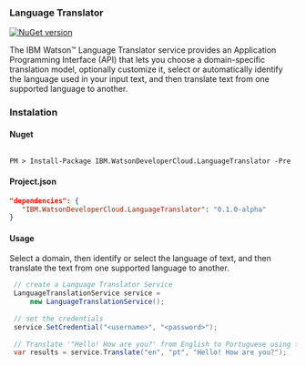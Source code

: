 ### Language Translator
[![NuGet version](https://img.shields.io/nuget/v/IBM.WatsonDeveloperCloud.LanguageTranslator.svg)](https://www.nuget.org/packages/IBM.WatsonDeveloperCloud.LanguageTranslator/)

The IBM Watson™ Language Translator service provides an Application Programming Interface (API) that lets you choose a domain-specific translation model, optionally customize it, select or automatically identify the language used in your input text, and then translate text from one supported language to another.

### Instalation
#### Nuget
```

PM > Install-Package IBM.WatsonDeveloperCloud.LanguageTranslator -Pre

```
#### Project.json
```JSON
"dependencies": {
   "IBM.WatsonDeveloperCloud.LanguageTranslator": "0.1.0-alpha"
}
```
#### Usage
Select a domain, then identify or select the language of text, and then translate the text from one supported language to another.

```C#
 // create a Language Translator Service 
 LanguageTranslationService service =
     new LanguageTranslationService();
 
 // set the credentials
 service.SetCredential("<username>", "<password>");
 
 // Translate '"Hello! How are you?' from English to Portuguese using the Language Translator service
 var results = service.Translate("en", "pt", "Hello! How are you?");

```
